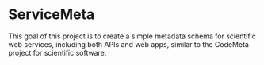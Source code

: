 # ServiceMeta

This goal of this project is to create a simple metadata schema for scientific web services, including both APIs and web apps,
similar to the CodeMeta project for scientific software.
